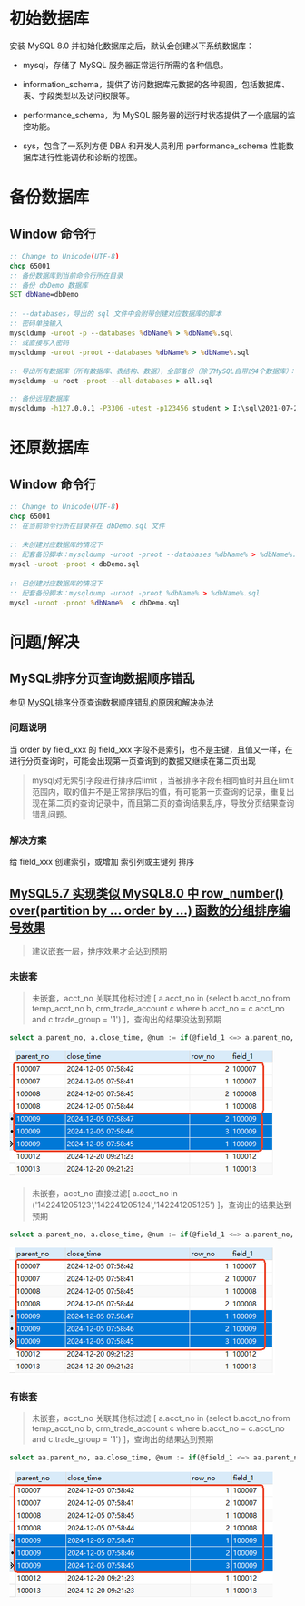 # 初始数据库

安装 MySQL 8.0 并初始化数据库之后，默认会创建以下系统数据库：

- mysql，存储了 MySQL 服务器正常运行所需的各种信息。

- information_schema，提供了访问数据库元数据的各种视图，包括数据库、表、字段类型以及访问权限等。
- performance_schema，为 MySQL 服务器的运行时状态提供了一个底层的监控功能。
- sys，包含了一系列方便 DBA 和开发人员利用 performance_schema 性能数据库进行性能调优和诊断的视图。



# 备份数据库

## Window 命令行

```bat
:: Change to Unicode(UTF-8)
chcp 65001
:: 备份数据库到当前命令行所在目录
:: 备份 dbDemo 数据库
SET dbName=dbDemo

:: --databases，导出的 sql 文件中会附带创建对应数据库的脚本
:: 密码单独输入
mysqldump -uroot -p --databases %dbName% > %dbName%.sql
:: 或直接写入密码
mysqldump -uroot -proot --databases %dbName% > %dbName%.sql

:: 导出所有数据库（所有数据库、表结构、数据），全部备份（除了MySQL自带的4个数据库）：
mysqldump -u root -proot --all-databases > all.sql
```

```bat
:: 备份远程数据库
mysqldump -h127.0.0.1 -P3306 -utest -p123456 student > I:\sql\2021-07-27_14-19-14\student.sql
```



# 还原数据库

## Window 命令行

```bat
:: Change to Unicode(UTF-8)
chcp 65001
:: 在当前命令行所在目录存在 dbDemo.sql 文件

:: 未创建对应数据库的情况下
:: 配套备份脚本：mysqldump -uroot -proot --databases %dbName% > %dbName%.sql
mysql -uroot -proot < dbDemo.sql

:: 已创建对应数据库的情况下
:: 配套备份脚本：mysqldump -uroot -proot %dbName% > %dbName%.sql
mysql -uroot -proot %dbName%  < dbDemo.sql
```

# 问题/解决

## MySQL排序分页查询数据顺序错乱

参见 [MySQL排序分页查询数据顺序错乱的原因和解决办法](https://blog.csdn.net/weixin_44299027/article/details/121627609)

### 问题说明

当 order by field_xxx 的 field_xxx 字段不是索引，也不是主键，且值又一样，在进行分页查询时，可能会出现第一页查询到的数据又继续在第二页出现

> mysql对无索引字段进行排序后limit ，当被排序字段有相同值时并且在limit范围内，取的值并不是正常排序后的值，有可能第一页查询的记录，重复出现在第二页的查询记录中，而且第二页的查询结果乱序，导致分页结果查询错乱问题。

### 解决方案

给 field_xxx 创建索引，或增加 索引列或主键列 排序

## [MySQL5.7 实现类似 MySQL8.0 中 row_number() over(partition by ... order by ...) 函数的分组排序编号效果](https://blog.csdn.net/weixin_49523761/article/details/129214488)

> 建议嵌套一层，排序效果才会达到预期

### 未嵌套

> 未嵌套，acct_no 关联其他标过滤 [ a.acct_no in (select b.acct_no from temp_acct_no b, crm_trade_account c where b.acct_no = c.acct_no and c.trade_group = '1') ]，查询出的结果没达到预期

```SQL
select a.parent_no, a.close_time, @num := if(@field_1 <=> a.parent_no, @num + 1, 1) row_no, @field_1 := a.parent_no field_1 from crm_trade_order a, (select @num := 0, @field_1 := null) bb where a.acct_no in (select b.acct_no from temp_acct_no b, crm_trade_account c where b.acct_no = c.acct_no and c.trade_group = '1') and a.order_status = '1' order by a.parent_no asc, a.close_time desc;
```

![image-20241220172026360](./MySQL.assets/image-20241220172026360.png)

> 未嵌套，acct_no 直接过滤[ a.acct_no in ('142241205123','142241205124','142241205125') ]，查询出的结果达到预期

```SQL
select a.parent_no, a.close_time, @num := if(@field_1 <=> a.parent_no, @num + 1, 1) row_no, @field_1 := a.parent_no field_1 from crm_trade_order a, (select @num := 0, @field_1 := null) bb where a.acct_no in ('142241205123','142241205124','142241205125') and a.order_status = '1' order by a.parent_no asc, a.close_time desc;
```

![image-20241220172150529](./MySQL.assets/image-20241220172150529.png)

### 有嵌套

> 未嵌套，acct_no 关联其他标过滤 [ a.acct_no in (select b.acct_no from temp_acct_no b, crm_trade_account c where b.acct_no = c.acct_no and c.trade_group = '1') ]，查询出的结果达到预期

```SQL
select aa.parent_no, aa.close_time, @num := if(@field_1 <=> aa.parent_no, @num + 1, 1) row_no, @field_1 := aa.parent_no field_1 from (select a.parent_no, a.close_time from crm_trade_order a where a.acct_no in (select b.acct_no from temp_acct_no b, crm_trade_account c where b.acct_no = c.acct_no and c.trade_group = '1') and a.order_status = '1') aa, (select @num := 0, @field_1 := null) bb order by aa.parent_no asc, aa.close_time desc;
```

![image-20241220172403151](./MySQL.assets/image-20241220172403151.png)
